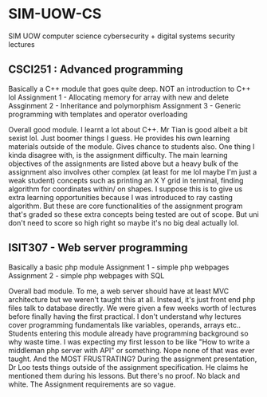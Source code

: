 # SIM-UOW-CS
SIM UOW computer science cybersecurity + digital systems security lectures

## CSCI251 : Advanced programming
Basically a C++ module that goes quite deep. NOT an introduction to C++ lol
Assignment 1 - Allocating memory for array with new and delete
Assginment 2 - Inheritance and polymorphism
Assignment 3 - Generic programming with templates and operator overloading

Overall good module. I learnt a lot about C++. Mr Tian is good albeit a bit sexist lol. Just boomer things I guess. He provides his own learning materials outside of the module. Gives chance to students also. One thing I kinda disagree with, is the assignment difficulty. The main learning objectives of the assignments are listed above but a heavy bulk of the assignment also involves other complex (at least for me lol maybe I'm just a weak student) concepts such as printing an X Y grid in terminal, finding algorithm for coordinates within/ on shapes. I suppose this is to give us extra learning opportunities because I was introduced to ray casting algorithm. But these are core functionalities of the assignment program that's graded so these extra concepts being tested are out of scope. But uni don't need to score so high right so maybe it's no big deal actually lol.


## ISIT307 - Web server programming
Basically a basic php module
Assignment 1 - simple php webpages
Assignment 2 - simple php webpages with SQL

Overall bad module. To me, a web server should have at least MVC architecture but we weren't taught this at all. Instead, it's just front end php files talk to database directly. We were given a few weeks worth of lectures before finally having the first practical. I don't understand why lectures cover programming fundamentals like variables, operands, arrays etc.. Students entering this module already have programming background so why waste time. I was expecting my first lesson to be like "How to write a middleman php server with API" or something. Nope none of that was ever taught. And the MOST FRUSTRATING? During the assignment presentation, Dr Loo tests things outside of the assignment specification. He claims he mentioned them during his lessons. But there's no proof. No black and white. The Assignment requirements are so vague.
